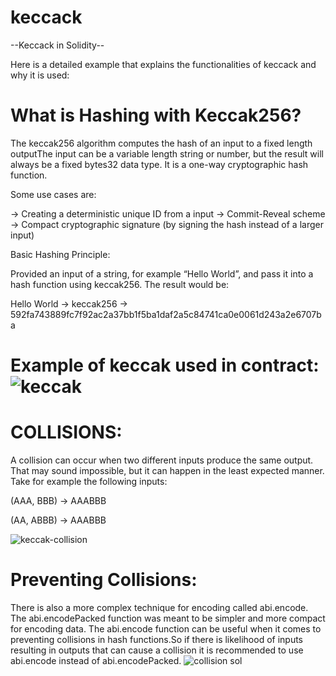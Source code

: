 # keccack

--Keccack in Solidity--

Here is a detailed example that explains the functionalities of keccack and why it is used:


# What is Hashing with Keccak256?

The keccak256 algorithm computes the hash of an input to a fixed length outputThe input can be a variable length string or number, but the result will always be a fixed bytes32 data type. It is a one-way cryptographic hash function.

Some use cases are:

-> Creating a deterministic unique ID from a input
-> Commit-Reveal scheme
-> Compact cryptographic signature (by signing the hash instead of a larger input)


Basic Hashing Principle:

Provided an input of a string, for example “Hello World”, and pass it into a hash function using keccak256. The result would be:

Hello World -> keccak256 -> 
592fa743889fc7f92ac2a37bb1f5ba1daf2a5c84741ca0e0061d243a2e6707ba

# Example of keccak used in contract:![keccak](https://user-images.githubusercontent.com/79459872/186553175-f1b8efab-f38b-461f-9d2f-cb92bc29aa07.png)

# COLLISIONS:
A collision can occur when two different inputs produce the same output. That may sound impossible, but it can happen in the least expected manner. Take for example the following inputs:

(AAA, BBB) -> AAABBB       

(AA, ABBB) -> AAABBB

  ![keccak-collision](https://user-images.githubusercontent.com/79459872/186553259-c87a6680-93fe-47a9-a55f-966a4d3c2824.png)
  
 # Preventing Collisions:

There is also a more complex technique for encoding called abi.encode. The abi.encodePacked function was meant to be simpler and more compact for encoding data. The abi.encode function can be useful when it comes to preventing collisions in hash functions.So if there is likelihood of inputs resulting in outputs that can cause a collision it is recommended to use abi.encode instead of abi.encodePacked.
![collision sol](https://user-images.githubusercontent.com/79459872/186553374-ac04f5d0-757c-46ff-b15a-036bbed09e6e.png)


